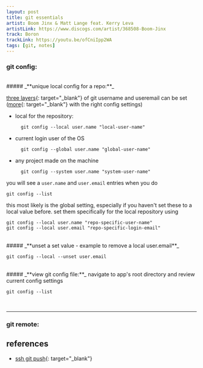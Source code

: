```yaml
---
layout: post
title: git essentials
artist: Boom Jinx & Matt Lange feat. Kerry Leva
artistLink: https://www.discogs.com/artist/368508-Boom-Jinx
track: Boron
trackLink: https://youtu.be/ofCniIpp2WA
tags: [git, notes]
---
```





### git config:



<br>
##### _**unique local config for a repo:**_

[three layers](https://stackoverflow.com/a/16682441){: target="_blank"} of git username and useremail can be set ([more](https://git-scm.com/docs/git-config#_includes){: target="_blank"} with the right config settings)

- local for the repository:

        git config --local user.name "local-user-name"

- current login user of the OS
        
        git config --global user.name "global-user-name"

- any project made on the machine 
        
        git config --system user.name "system-user-name"

you will see a `user.name` and `user.email` entries when you do 

    git config --list

this most likely is the global setting, especially if you haven't set these to a local value before. set them specifically for the local repository using 

    git config --local user.name "repo-specific-user-name"
    git config --local user.email "repo-specific-login-email"


<br>
##### _**unset a set value - example to remove a local user.email**_

    git config --local --unset user.email


<br>
##### _**view git config file:**_
navigate to app's root directory and review current config settings 

    git config --list

<br>


<hr>

### git remote:

## references 

- [ssh git push](https://stackoverflow.com/questions/8588768/how-do-i-avoid-the-specification-of-the-username-and-password-at-every-git-push){: target="_blank"}